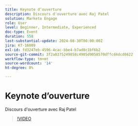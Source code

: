 ```yaml
---
title: Keynote d’ouverture
description: Discours d'ouverture avec Raj Patel
solution: Marketo Engage
role: User
level: Beginner, Intermediate, Experienced
doc-type: Event
duration: 558
last-substantial-update: 2024-08-30T00:00:00Z
jira: KT-16009
exl-id: fd3247eb-4596-4cac-bbe4-b7ad8c1bf6b2
source-git-commit: 3f2a8375249858c4905d9058570dffcd4dcd8622
workflow-type: tm+mt
source-wordcount: '14'
ht-degree: 0%

---
```


# Keynote d’ouverture

Discours d&#39;ouverture avec Raj Patel

>[!VIDEO](https://video.tv.adobe.com/v/3432957/?learn=on)
